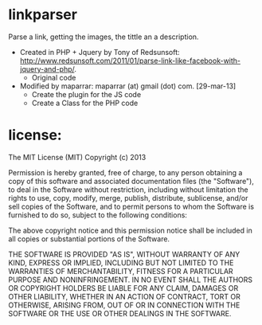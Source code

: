 linkparser
==========

Parse a link, getting the images, the tittle an a description.
- Created in PHP + Jquery by Tony of Redsunsoft: http://www.redsunsoft.com/2011/01/parse-link-like-facebook-with-jquery-and-php/.
    - Original code
- Modified by maparrar: maparrar (at) gmail (dot) com. [29-mar-13]
    - Create the plugin for the JS code
    - Create a Class for the PHP code


license:
==========
The MIT License (MIT)
Copyright (c) 2013

Permission is hereby granted, free of charge, to any person obtaining a copy of this software and associated documentation files (the "Software"), to deal in the Software without restriction, including without limitation the 
rights to use, copy, modify, merge, publish, distribute, sublicense, and/or sell copies of the Software, and to permit persons to whom the Software is furnished to do so, subject to the following conditions:

The above copyright notice and this permission notice shall be included in all copies or substantial portions of the Software.

THE SOFTWARE IS PROVIDED "AS IS", WITHOUT WARRANTY OF ANY KIND, EXPRESS OR IMPLIED, INCLUDING BUT NOT LIMITED TO THE WARRANTIES OF MERCHANTABILITY, FITNESS FOR A PARTICULAR PURPOSE AND NONINFRINGEMENT. IN NO EVENT SHALL THE 
AUTHORS OR COPYRIGHT HOLDERS BE LIABLE FOR ANY CLAIM, DAMAGES OR OTHER LIABILITY, WHETHER IN AN ACTION OF CONTRACT, TORT OR OTHERWISE, ARISING FROM, OUT OF OR IN CONNECTION WITH THE SOFTWARE OR THE USE OR OTHER DEALINGS IN THE 
SOFTWARE.